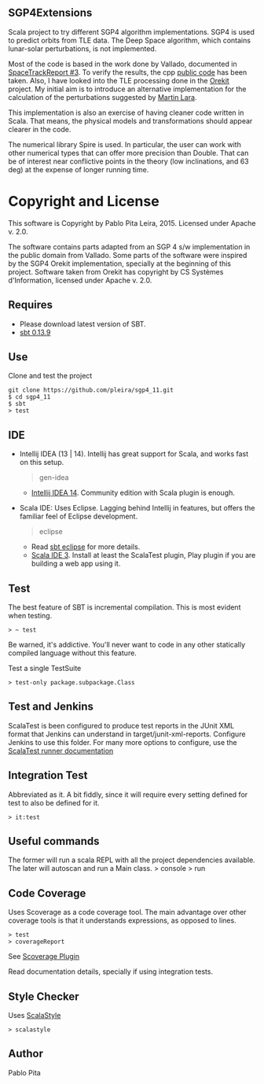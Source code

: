 SGP4Extensions
------------

Scala project to try different SGP4 algorithm implementations. SGP4 is used to predict orbits from TLE data. The Deep Space algorithm, which contains lunar-solar perturbations, is not implemented. 

Most of the code is based in the work done by Vallado, documented in [SpaceTrackReport #3](https://celestrak.com/NORAD/documentation/). To verify the results, the cpp [public code](http://celestrak.com/publications/AIAA/2006-6753/) has been taken. Also, I have looked into the TLE processing done in the [Orekit](http://www.orekit.org) project.
My initial aim is to introduce an alternative implementation for the calculation of the perturbations suggested by [Martin Lara](http://arxiv.org/pdf/1407.8076.pdf). 

This implementation is also an exercise of having cleaner code written in Scala. That means, the physical models and transformations should appear clearer in the code. 

The numerical library Spire is used. In particular, the user can work with other numerical types that can offer more precision than Double. That can be of interest near conflictive points in the theory (low inclinations, and 63 deg) at the expense of longer running time. 


Copyright and License
====================

This software is Copyright by Pablo Pita Leira, 2015. Licensed under Apache v. 2.0.

The software contains parts adapted from an SGP 4 s/w implementation in the public domain from Vallado. Some parts of the software were inspired by the SGP4 Orekit implementation, specially at the beginning of this project. Software taken from Orekit has copyright by CS Systèmes d'Information, licensed under Apache v. 2.0. 


Requires
---------------
* Please download latest version of SBT.
* [sbt 0.13.9](http://www.scala-sbt.org)

Use
---------------
Clone and test the project 

    git clone https://github.com/pleira/sgp4_11.git
    $ cd sgp4_11
    $ sbt
    > test

IDE
---------------
* Intellij IDEA (13 | 14). Intellij has great support for Scala, and works fast on this setup.
	> gen-idea

	* [Intellij IDEA 14](http://www.jetbrains.com/idea/download/). Community edition with Scala plugin is enough.

* Scala IDE: Uses Eclipse. Lagging behind Intellij in features, but offers the familiar feel of Eclipse development. 	
	> eclipse
	
	* Read [sbt eclipse](https://github.com/typesafehub/sbteclipse/wiki/Using-sbteclipse) for more details.
	* [Scala IDE 3](http://scala-ide.org). Install at least the ScalaTest plugin, Play plugin if you are building a web app using it.

Test
------------------
The best feature of SBT is incremental compilation. This is most evident when testing.

	> ~ test

Be warned, it's addictive. You'll never want to code in any other statically compiled language without this feature.

Test a single TestSuite

	> test-only package.subpackage.Class

Test and Jenkins
-------------------

ScalaTest is been configured to produce test reports in the JUnit XML format that Jenkins can understand in target/junit-xml-reports.
Configure Jenkins to use this folder. For many more options to configure, use the [ScalaTest runner documentation](http://www.scalatest.org/user_guide/using_the_runner)

Integration Test
-------------------
Abbreviated as it. A bit fiddly, since it will require every setting defined for test to also be defined for it.

	> it:test

Useful commands
-----------------
The former will run a scala REPL with all the project dependencies available. The later will autoscan and run a Main class.
	> console
	> run

Code Coverage
------------------
Uses Scoverage as a code coverage tool. The main advantage over other coverage tools is that it understands expressions, as opposed to lines.

	> test
	> coverageReport

See [Scoverage Plugin](https://github.com/scoverage/sbt-scoverage)

Read documentation details, specially if using integration tests.

Style Checker
-------------------
Uses [ScalaStyle](http://www.scalastyle.org)

	> scalastyle

Author
--------------------
Pablo Pita

